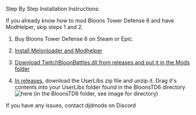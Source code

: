 Step By Step Installation Instructions:


If you already know how to mod Bloons Tower Defense 6 and have ModHelper, skip steps 1 and 2.


1. Buy Bloons Tower Defense 6 on Steam or Epic.
 
2. [Install Melonloader and Modhelper](https://hemisemidemipresent.github.io/btd6-modding-tutorial/)

3. [Download TwitchBloonBattles.dll from releases and put it in the Mods folder](https://github.com/DatJaneDoe/TwitchBloonBattles/releases/tag/v48)

4. [In releases](https://github.com/DatJaneDoe/TwitchBloonBattles/releases/tag/v48), download the UserLibs zip file and unzip it. Drag it's contents into your UserLibs folder found in the BloonsTD6 directory
![here](https://github.com/user-attachments/assets/9a15704c-e28e-4660-90af-1aaf93906952)
(in the BloonsTD6 folder, see image for directory)

If you have any issues, contact djdmods on Discord
